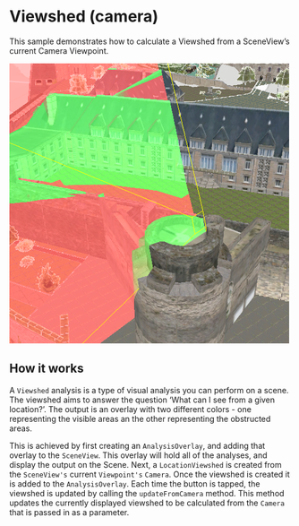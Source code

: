 # Viewshed (camera)

This sample demonstrates how to calculate a Viewshed from a SceneView’s
current Camera Viewpoint.

![](screenshot.png)

## How it works

A `Viewshed` analysis is a type of visual analysis you can perform on a
scene. The viewshed aims to answer the question ‘What can I see from a
given location?’. The output is an overlay with two different colors -
one representing the visible areas an the other representing the
obstructed areas.

This is achieved by first creating an `AnalysisOverlay`, and adding that
overlay to the `SceneView`. This overlay will hold all of the analyses,
and display the output on the Scene. Next, a `LocationViewshed` is
created from the `SceneView's` current `Viewpoint's` `Camera`. Once the
viewshed is created it is added to the `AnalysisOverlay`. Each time the
button is tapped, the viewshed is updated by calling the
`updateFromCamera` method. This method updates the currently displayed
viewshed to be calculated from the `Camera` that is passed in as a
parameter.
